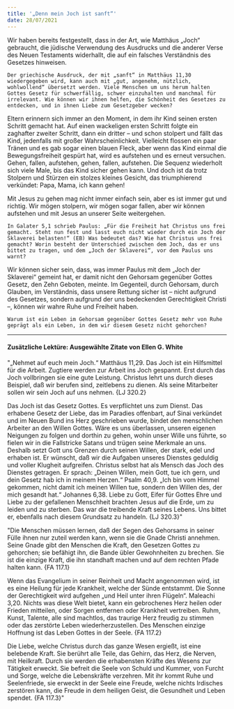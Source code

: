 ```yaml
---
title: '„Denn mein Joch ist sanft“'
date: 28/07/2021
---
```


Wir haben bereits festgestellt, dass in der Art, wie Matthäus „Joch“ gebraucht, die jüdische Verwendung des Ausdrucks und die anderer Verse des Neuen Testaments widerhallt, die auf ein falsches Verständnis des Gesetzes hinweisen.

`Der griechische Ausdruck, der mit „sanft“ in Matthäus 11,30 wiedergegeben wird, kann auch mit „gut, angenehm, nützlich, wohlwollend“ übersetzt werden. Viele Menschen um uns herum halten Gottes Gesetz für schwerfällig, schwer einzuhalten und manchmal für irrelevant. Wie können wir ihnen helfen, die Schönheit des Gesetzes zu entdecken, und in ihnen Liebe zum Gesetzgeber wecken?`

Eltern erinnern sich immer an den Moment, in dem ihr Kind seinen ersten Schritt gemacht hat. Auf einen wackeligen ersten Schritt folgte ein zaghafter zweiter Schritt, dann ein dritter – und schon stolpert und fällt das Kind, jedenfalls mit großer Wahrscheinlichkeit. Vielleicht flossen ein paar Tränen und es gab sogar einen blauen Fleck, aber wenn das Kind einmal die Bewegungsfreiheit gespürt hat, wird es aufstehen und es erneut versuchen. Gehen, fallen, aufstehen, gehen, fallen, aufstehen. Die Sequenz wiederholt sich viele Male, bis das Kind sicher gehen kann. Und doch ist da trotz Stolpern und Stürzen ein stolzes kleines Gesicht, das triumphierend verkündet: Papa, Mama, ich kann gehen!

Mit Jesus zu gehen mag nicht immer einfach sein, aber es ist immer gut und richtig. Wir mögen stolpern, wir mögen sogar fallen, aber wir können aufstehen und mit Jesus an unserer Seite weitergehen.

`In Galater 5,1 schrieb Paulus: „Für die Freiheit hat Christus uns frei gemacht. Steht nun fest und lasst euch nicht wieder durch ein Joch der Sklaverei belasten!“ (EB) Was bedeutet das? Wie hat Christus uns frei gemacht? Worin besteht der Unterschied zwischen dem Joch, das er uns bittet zu tragen, und dem „Joch der Sklaverei“, vor dem Paulus uns warnt?`

Wir können sicher sein, dass, was immer Paulus mit dem „Joch der Sklaverei“ gemeint hat, er damit nicht den Gehorsam gegenüber Gottes Gesetz, den Zehn Geboten, meinte. Im Gegenteil, durch Gehorsam, durch Glauben, im Verständnis, dass unsere Rettung sicher ist – nicht aufgrund des Gesetzes, sondern aufgrund der uns bedeckenden Gerechtigkeit Christi –, können wir wahre Ruhe und Freiheit haben.

`Warum ist ein Leben im Gehorsam gegenüber Gottes Gesetz mehr von Ruhe geprägt als ein Leben, in dem wir diesem Gesetz nicht gehorchen?`

---

#### Zusätzliche Lektüre: Ausgewählte Zitate von Ellen G. White

"„Nehmet auf euch mein Joch.“ Matthäus 11,29. Das Joch ist ein Hilfsmittel für die Arbeit. Zugtiere werden zur Arbeit ins Joch gespannt. Erst durch das Joch vollbringen sie eine gute Leistung. Christus lehrt uns durch dieses Beispiel, daß wir berufen sind, zeitlebens zu dienen. Als seine Mitarbeiter sollen wir sein Joch auf uns nehmen. {LJ 320.2}

Das Joch ist das Gesetz Gottes. Es verpflichtet uns zum Dienst. Das erhabene Gesetz der Liebe, das im Paradies offenbart, auf Sinai verkündet und im Neuen Bund ins Herz geschrieben wurde, bindet den menschlichen Arbeiter an den Willen Gottes. Wäre es uns überlassen, unseren eigenen Neigungen zu folgen und dorthin zu gehen, wohin unser Wille uns führte, so fielen wir in die Fallstricke Satans und trügen seine Merkmale an uns. Deshalb setzt Gott uns Grenzen durch seinen Willen, der stark, edel und erhaben ist. Er wünscht, daß wir die Aufgaben unseres Dienstes geduldig und voller Klugheit aufgreifen. Christus selbst hat als Mensch das Joch des Dienstes getragen. Er sprach: „Deinen Willen, mein Gott, tue ich gern, und dein Gesetz hab ich in meinem Herzen.“ Psalm 40,9. „Ich bin vom Himmel gekommen, nicht damit ich meinen Willen tue, sondern den Willen des, der mich gesandt hat.“ Johannes 6,38. Liebe zu Gott, Eifer für Gottes Ehre und Liebe zu der gefallenen Menschheit brachten Jesus auf die Erde, um zu leiden und zu sterben. Das war die treibende Kraft seines Lebens. Uns bittet er, ebenfalls nach diesem Grundsatz zu handeln. {LJ 320.3}"

"Die Menschen müssen lernen, daß der Segen des Gehorsams in seiner Fülle ihnen nur zuteil werden kann, wenn sie die Gnade Christi annehmen. Seine Gnade gibt den Menschen die Kraft, den Gesetzen Gottes zu gehorchen; sie befähigt ihn, die Bande übler Gewohnheiten zu brechen. Sie ist die einzige Kraft, die ihn standhaft machen und auf dem rechten Pfade halten kann. {FA 117.1}

Wenn das Evangelium in seiner Reinheit und Macht angenommen wird, ist es eine Heilung für jede Krankheit, welche der Sünde entstammt. Die Sonne der Gerechtigkeit wird aufgehen „und Heil unter ihren Flügeln“. Maleachi 3,20. Nichts was diese Welt bietet, kann ein gebrochenes Herz heilen oder Frieden mitteilen, oder Sorgen entfernen oder Krankheit vertreiben. Ruhm, Kunst, Talente, alle sind machtlos, das traurige Herz freudig zu stimmen oder das zerstörte Leben wiederherzustellen. Des Menschen einzige Hoffnung ist das Leben Gottes in der Seele. {FA 117.2}

Die Liebe, welche Christus durch das ganze Wesen ergießt, ist eine belebende Kraft. Sie berührt alle Teile, das Gehirn, das Herz, die Nerven, mit Heilkraft. Durch sie werden die erhabensten Kräfte des Wesens zur Tätigkeit erweckt. Sie befreit die Seele von Schuld und Kummer, von Furcht und Sorge, welche die Lebenskräfte verzehren. Mit ihr kommt Ruhe und Seelenfriede, sie erweckt in der Seele eine Freude, welche nichts Irdisches zerstören kann, die Freude in dem heiligen Geist, die Gesundheit und Leben spendet. {FA 117.3}"